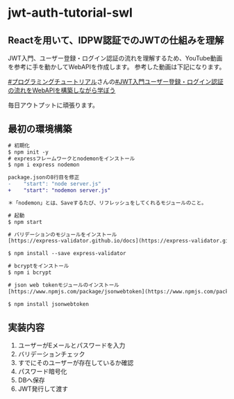 # jwt-auth-tutorial-swl

## Reactを用いて、IDPW認証でのJWTの仕組みを理解
JWT入門、ユーザー登録・ログイン認証の流れを理解するため、YouTube動画を参考に手を動かしてWebAPIを作成します。
参考した動画は下記になります。

[#プログラミングチュートリアル](https://www.youtube.com/@user-hl9uv6cv7k)さんの[#JWT入門ユーザー登録・ログイン認証の流れをWebAPIを構築しながら学ぼう](https://www.youtube.com/watch?v=IaCQqCIqZ6U&ab_channel=%E3%83%97%E3%83%AD%E3%82%B0%E3%83%A9%E3%83%9F%E3%83%B3%E3%82%B0%E3%83%81%E3%83%A5%E3%83%BC%E3%83%88%E3%83%AA%E3%82%A2%E3%83%AB)

毎日アウトプットに頑張ります。

## 最初の環境構築
```diff
# 初期化
$ npm init -y
# expressフレームワークとnodemonをインストール
$ npm i express nodemon

package.jsonの8行目を修正
-    "start": "node server.js"
+    "start": "nodemon server.js"

＊「nodemon」とは、Saveするたび、リフレッシュをしてくれるモジュールのこと。

# 起動
$ npm start

# バリデーションのモジュールをインストール
[https://express-validator.github.io/docs](https://express-validator.github.io/docs)

$ npm install --save express-validator

# bcryptをインストール
$ npm i bcrypt

# json web tokenモジュールのインストール
[https://www.npmjs.com/package/jsonwebtoken](https://www.npmjs.com/package/jsonwebtoken)

$ npm install jsonwebtoken


```


## 実装内容
1. ユーザーがEメールとパスワードを入力
2. バリデーションチェック
3. すでにそのユーザーが存在しているか確認
4. パスワード暗号化
5. DBへ保存
6. JWT発行して渡す






